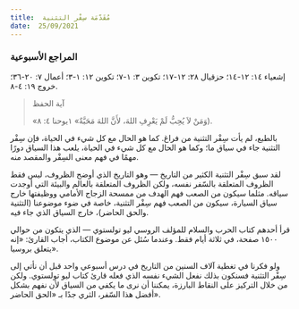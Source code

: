 ```yaml
---
title:  مُقَدّمَة سِفْر التثنية
date:  25/09/2021
---
```


### المراجع الأسبوعية
إشعياء ١٤: ١٢-١٤؛ حزقيال ٢٨: ١٢-١٧؛ تكوين ٣: ١-٧؛ تكوين ١٢: ١-٣؛ أعمال ٧: ٢٠-٣٦؛ خروج ١٩: ٤-٨.

> <p>آية الحفظ</p>
> «وَمَنْ لاَ يُحِبُّ لَمْ يَعْرِفِ اللهَ، لأَنَّ اللهَ مَحَبَّةٌ» ١يوحنا ٤: ٨).

بالطبع، لم يأت سِفْر التثنية من فراغ. كما هو الحال مع كل شيء في الحياة، فإن سِفْر التثنية جاء في سياق ما؛ وكما هو الحال مع كل شيء في الحياة، يلعب هذا السياق دورًا مهمًا في فهم معنى السِفْر والمقصد منه.

لقد سبق سِفْر التثنية الكثير من التاريخ — وهو التاريخ الذي أوضح الظروف، ليس فقط الظروف المتعلقة بالسّفر نفسه، ولكن الظروف المتعلقة بالعالم والبيئة التي أوجدت سياقه. مثلما سيكون من الصعب فهم الهدف من ممسحة الزجاج الأمامي ووظيفتها خارج سياق السيارة، سيكون من الصعب فهم سِفْر التثنية، خاصة في ضوء موضوعنا (التثنية والحق الحاضر)، خارج السياق الذي جاء فيه.

قرأ أحدهم كتاب الحرب والسلام للمؤلف الروسي ليو تولستوي — الذي يتكون من حوالي ١٥٠٠ صفحة، في ثلاثة أيام فقط. وعندما سُئل عن موضوع الكتاب، أجاب القارئ: «إنه يتعلق بروسيا».

ولو فكرنا في تغطية آلاف السنين من التاريخ في درس أسبوعي واحد قبل أن نأتي إلى سِفْر التثنية فسنكون بذلك نفعل الشيء نفسه الذي فعله قارئ كتاب ليو تولستوي. ولكن من خلال التركيز على النقاط البارزة، يمكننا أن نرى ما يكفي من السياق لأن نفهم بشكل أفضل هذا السّفر، الثري جدًا بـ «الحق الحاضر».